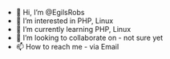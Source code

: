 - 👋 Hi, I’m @EgilsRobs
- 👀 I’m interested in PHP, Linux
- 🌱 I’m currently learning PHP, Linux
- 💞️ I’m looking to collaborate on - not sure yet
- 📫 How to reach me - via Email

<!---
EgilsRobs/EgilsRobs is a ✨ special ✨ repository because its `README.md` (this file) appears on your GitHub profile.
You can click the Preview link to take a look at your changes.
--->
